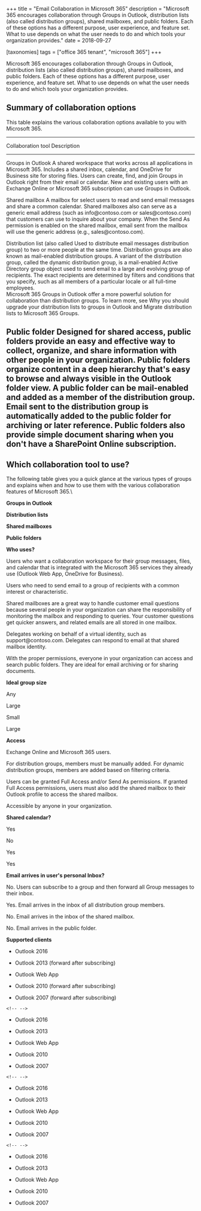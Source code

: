 +++
title = "Email Collaboration in Microsoft 365"
description = "Microsoft 365 encourages collaboration through Groups in Outlook, distribution lists (also called distribution groups), shared mailboxes, and public folders. Each of these options has a different purpose, user experience, and feature set. What to use depends on what the user needs to do and which tools your organization provides."
date = 2018-09-27

[taxonomies]
tags = ["office 365 tenant", "microsoft 365"]
+++

Microsoft 365 encourages collaboration through Groups in Outlook,
distribution lists (also called distribution groups), shared mailboxes,
and public folders. Each of these options has a different purpose, user
experience, and feature set. What to use depends on what the user needs
to do and which tools your organization provides.

Summary of collaboration options
--------------------------------

This table explains the various collaboration options available to you
with Microsoft 365.

  -----------------------------------------------------------------------
  Collaboration tool                  Description
  ----------------------------------- -----------------------------------
  Groups in Outlook                   A shared workspace that works
                                      across all applications in Microsoft
                                      365. Includes a shared inbox,
                                      calendar, and OneDrive for Business
                                      site for storing files. Users can
                                      create, find, and join Groups in
                                      Outlook right from their email or
                                      calendar. New and existing users
                                      with an Exchange Online or Microsoft
                                      365 subscription can use Groups in
                                      Outlook.

  Shared mailbox                      A mailbox for select users to read
                                      and send email messages and share a
                                      common calendar. Shared mailboxes
                                      also can serve as a generic email
                                      address (such as info\@contoso.com
                                      or sales\@contoso.com) that
                                      customers can use to inquire about
                                      your company. When the Send As
                                      permission is enabled on the shared
                                      mailbox, email sent from the
                                      mailbox will use the generic
                                      address (e.g., sales\@contoso.com).

  Distribution list (also called      Used to distribute email messages
  distribution group)                 to two or more people at the same
                                      time. Distribution groups are also
                                      known as mail-enabled distribution
                                      groups. A variant of the
                                      distribution group, called the
                                      dynamic distribution group, is a
                                      mail-enabled Active Directory group
                                      object used to send email to a
                                      large and evolving group of
                                      recipients. The exact recipients
                                      are determined by filters and
                                      conditions that you specify, such
                                      as all members of a particular
                                      locale or all full-time employees.\
                                      Microsoft 365 Groups in Outlook offer
                                      a more powerful solution for
                                      collaboration than distribution
                                      groups. To learn more, see Why you
                                      should upgrade your distribution
                                      lists to groups in Outlook and
                                      Migrate distribution lists to
                                      Microsoft 365 Groups.

  Public folder                       Designed for shared access, public
                                      folders provide an easy and
                                      effective way to collect, organize,
                                      and share information with other
                                      people in your organization. Public
                                      folders organize content in a deep
                                      hierarchy that's easy to browse and
                                      always visible in the Outlook
                                      folder view. A public folder can be
                                      mail-enabled and added as a member
                                      of the distribution group. Email
                                      sent to the distribution group is
                                      automatically added to the public
                                      folder for archiving or later
                                      reference. Public folders also
                                      provide simple document sharing
                                      when you don't have a SharePoint
                                      Online subscription.
  -----------------------------------------------------------------------

Which collaboration tool to use?
--------------------------------

The following table gives you a quick glance at the various types of
groups and explains when and how to use them with the various
collaboration features of Microsoft 365.\

**Groups in Outlook**

**Distribution lists**

**Shared mailboxes**

**Public folders**

**Who uses?**

Users who want a collaboration workspace for their group messages,
files, and calendar that is integrated with the Microsoft 365 services they
already use (Outlook Web App, OneDrive for Business).

Users who need to send email to a group of recipients with a common
interest or characteristic.

Shared mailboxes are a great way to handle customer email questions
because several people in your organization can share the responsibility
of monitoring the mailbox and responding to queries. Your customer
questions get quicker answers, and related emails are all stored in one
mailbox.

Delegates working on behalf of a virtual identity, such as
support\@contoso.com. Delegates can respond to email at that shared
mailbox identity.

With the proper permissions, everyone in your organization can access
and search public folders. They are ideal for email archiving or for
sharing documents.

**Ideal group size**

Any

Large

Small

Large

**Access**

Exchange Online and Microsoft 365 users.

For distribution groups, members must be manually added. For dynamic
distribution groups, members are added based on filtering criteria.

Users can be granted Full Access and/or Send As permissions. If granted
Full Access permissions, users must also add the shared mailbox to their
Outlook profile to access the shared mailbox.

Accessible by anyone in your organization.

**Shared calendar?**

Yes

No

Yes

Yes

**Email arrives in user's personal Inbox?**

No. Users can subscribe to a group and then forward all Group messages
to their inbox.

Yes. Email arrives in the inbox of all distribution group members.

No. Email arrives in the inbox of the shared mailbox.

No. Email arrives in the public folder.

**Supported clients**

-   Outlook 2016

-   Outlook 2013 (forward after subscribing)

-   Outlook Web App

-   Outlook 2010 (forward after subscribing)

-   Outlook 2007 (forward after subscribing)

```{=html}
<!-- -->
```
-   Outlook 2016

-   Outlook 2013

-   Outlook Web App

-   Outlook 2010

-   Outlook 2007

```{=html}
<!-- -->
```
-   Outlook 2016

-   Outlook 2013

-   Outlook Web App

-   Outlook 2010

-   Outlook 2007

```{=html}
<!-- -->
```
-   Outlook 2016

-   Outlook 2013

-   Outlook Web App

-   Outlook 2010

-   Outlook 2007
